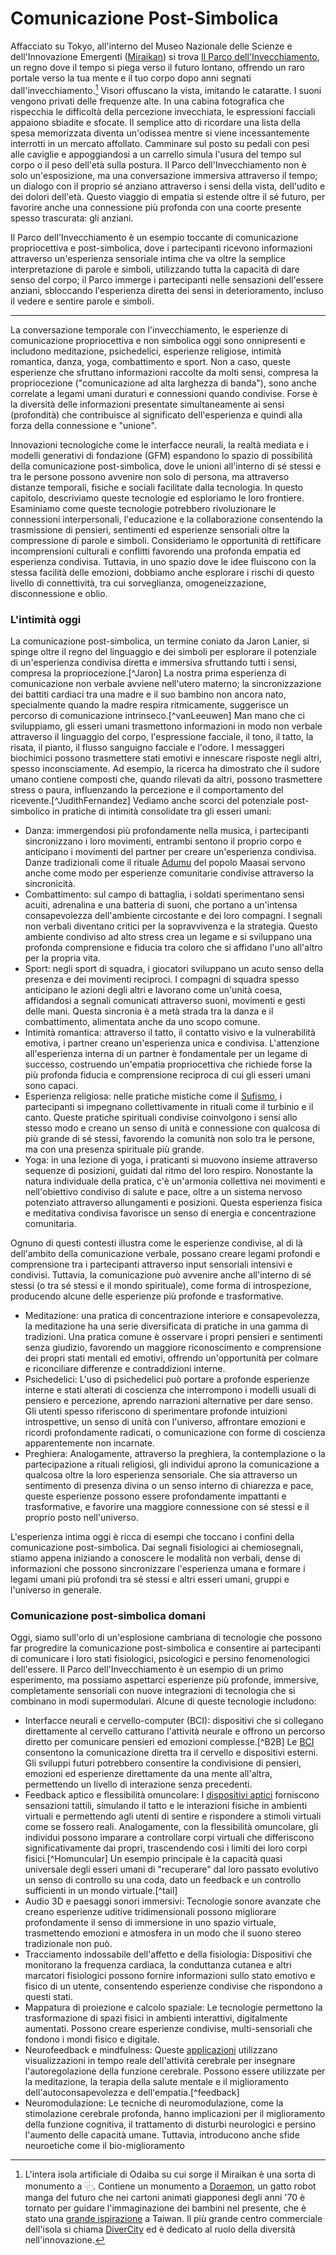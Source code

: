 # Comunicazione Post-Simbolica

Affacciato su Tokyo, all'interno del Museo Nazionale delle Scienze e dell'Innovazione Emergenti ([Miraikan](https://www.miraikan.jst.go.jp/en/)) si trova [Il Parco dell'Invecchiamento](https://www.miraikan.jst.go.jp/en/exhibitions/future/oipark/), un regno dove il tempo si piega verso il futuro lontano, offrendo un raro portale verso la tua mente e il tuo corpo dopo anni segnati dall'invecchiamento.[^Odaiba] Visori offuscano la vista, imitando le cataratte. I suoni vengono privati delle frequenze alte. In una cabina fotografica che rispecchia le difficoltà della percezione invecchiata, le espressioni facciali appaiono sbiadite e sfocate. Il semplice atto di ricordare una lista della spesa memorizzata diventa un'odissea mentre si viene incessantemente interrotti in un mercato affollato. Camminare sul posto su pedali con pesi alle caviglie e appoggiandosi a un carrello simula l'usura del tempo sul corpo o il peso dell'età sulla postura. Il Parco dell'Invecchiamento non è solo un'esposizione, ma una conversazione immersiva attraverso il tempo; un dialogo con il proprio sé anziano attraverso i sensi della vista, dell'udito e dei dolori dell'età. Questo viaggio di empatia si estende oltre il sé futuro, per favorire anche una connessione più profonda con una coorte presente spesso trascurata: gli anziani.

Il Parco dell'Invecchiamento è un esempio toccante di comunicazione propriocettiva e post-simbolica, dove i partecipanti ricevono informazioni attraverso un'esperienza sensoriale intima che va oltre la semplice interpretazione di parole e simboli, utilizzando tutta la capacità di dare senso del corpo; il Parco immerge i partecipanti nelle sensazioni dell'essere anziani, sbloccando l'esperienza diretta dei sensi in deterioramento, incluso il vedere e sentire parole e simboli.

---

La conversazione temporale con l'invecchiamento, le esperienze di comunicazione propriocettiva e non simbolica oggi sono onnipresenti e includono meditazione, psichedelici, esperienze religiose, intimità romantica, danza, yoga, combattimento e sport. Non a caso, queste esperienze che sfruttano informazioni raccolte da molti sensi, compresa la propriocezione ("comunicazione ad alta larghezza di banda"), sono anche correlate a legami umani duraturi e connessioni quando condivise. Forse è la diversità delle informazioni presentate simultaneamente ai sensi (profondità) che contribuisce al significato dell'esperienza e quindi alla forza della connessione e "unione".

Innovazioni tecnologiche come le interfacce neurali, la realtà mediata e i modelli generativi di fondazione (GFM) espandono lo spazio di possibilità della comunicazione post-simbolica, dove le unioni all'interno di sé stessi e tra le persone possono avvenire non solo di persona, ma attraverso distanze temporali, fisiche e sociali facilitate dalla tecnologia. In questo capitolo, descriviamo queste tecnologie ed esploriamo le loro frontiere. Esaminiamo come queste tecnologie potrebbero rivoluzionare le connessioni interpersonali, l'educazione e la collaborazione consentendo la trasmissione di pensieri, sentimenti ed esperienze sensoriali oltre la compressione di parole e simboli. Consideriamo le opportunità di rettificare incomprensioni culturali e conflitti favorendo una profonda empatia ed esperienza condivisa. Tuttavia, in uno spazio dove le idee fluiscono con la stessa facilità delle emozioni, dobbiamo anche esplorare i rischi di questo livello di connettività, tra cui sorveglianza, omogeneizzazione, disconnessione e oblio.

[^Odaiba]: L'intera isola artificiale di Odaiba su cui sorge il Miraikan è una sorta di monumento a ⿻. Contiene un monumento a [Doraemon](https://en.wikipedia.org/wiki/Doraemon), un gatto robot manga del futuro che nei cartoni animati giapponesi degli anni '70 è tornato per guidare l'immaginazione dei bambini nel presente, che è stato una [grande ispirazione](https://www.klook.com/en-US/activity/96105-the-doraemon-taipei-2023/) a Taiwan. Il più grande centro commerciale dell'isola si chiama [DiverCity](https://www.tokyo-odaiba.net/en/genre/%E3%83%80%E3%82%A4%E3%83%90%E3%83%BC%E3%82%B7%E3%83%86%E3%82%A3%E6%9D%B1%E4%BA%AC-%E3%83%97%E3%83%A9%E3%82%B6/) ed è dedicato al ruolo della diversità nell'innovazione.

### L'intimità oggi

La comunicazione post-simbolica, un termine coniato da Jaron Lanier, si spinge oltre il regno del linguaggio e dei simboli per esplorare il potenziale di un'esperienza condivisa diretta e immersiva sfruttando tutti i sensi, compresa la propriocezione.[^Jaron] La nostra prima esperienza di comunicazione non verbale avviene nell'utero materno; la sincronizzazione dei battiti cardiaci tra una madre e il suo bambino non ancora nato, specialmente quando la madre respira ritmicamente, suggerisce un percorso di comunicazione intrinseco.[^vanLeeuwen] Man mano che ci sviluppiamo, gli esseri umani trasmettono informazioni in modo non verbale attraverso il linguaggio del corpo, l'espressione facciale, il tono, il tatto, la risata, il pianto, il flusso sanguigno facciale e l'odore. I messaggeri biochimici possono trasmettere stati emotivi e innescare risposte negli altri, spesso inconsciamente. Ad esempio, la ricerca ha dimostrato che il sudore umano contiene composti che, quando rilevati da altri, possono trasmettere stress o paura, influenzando la percezione e il comportamento del ricevente.[^JudithFernandez] Vediamo anche scorci del potenziale post-simbolico in pratiche di intimità consolidate tra gli esseri umani:

- Danza: immergendosi più profondamente nella musica, i partecipanti sincronizzano i loro movimenti, entrambi sentono il proprio corpo e anticipano i movimenti del partner per creare un'esperienza condivisa. Danze tradizionali come il rituale [Adumu](https://en.wikipedia.org/wiki/Adumu) del popolo Maasai servono anche come modo per esperienze comunitarie condivise attraverso la sincronicità.
- Combattimento: sul campo di battaglia, i soldati sperimentano sensi acuiti, adrenalina e una batteria di suoni, che portano a un'intensa consapevolezza dell'ambiente circostante e dei loro compagni. I segnali non verbali diventano critici per la sopravvivenza e la strategia. Questo ambiente condiviso ad alto stress crea un legame e si sviluppano una profonda comprensione e fiducia tra coloro che si affidano l'uno all'altro per la propria vita.
- Sport: negli sport di squadra, i giocatori sviluppano un acuto senso della presenza e dei movimenti reciproci. I compagni di squadra spesso anticipano le azioni degli altri e lavorano come un'unità coesa, affidandosi a segnali comunicati attraverso suoni, movimenti e gesti delle mani. Questa sincronia è a metà strada tra la danza e il combattimento, alimentata anche da uno scopo comune.
- Intimità romantica: attraverso il tatto, il contatto visivo e la vulnerabilità emotiva, i partner creano un'esperienza unica e condivisa. L'attenzione all'esperienza interna di un partner è fondamentale per un legame di successo, costruendo un'empatia propriocettiva che richiede forse la più profonda fiducia e comprensione reciproca di cui gli esseri umani sono capaci.
- Esperienza religiosa: nelle pratiche mistiche come il [Sufismo](https://www.youtube.com/watch?v=hkuimX1bh6g), i partecipanti si impegnano collettivamente in rituali come il turbinio e il canto. Queste pratiche spirituali condivise coinvolgono i sensi allo stesso modo e creano un senso di unità e connessione con qualcosa di più grande di sé stessi, favorendo la comunità non solo tra le persone, ma con una presenza spirituale più grande.
- Yoga: in una lezione di yoga, i praticanti si muovono insieme attraverso sequenze di posizioni, guidati dal ritmo del loro respiro. Nonostante la natura individuale della pratica, c'è un'armonia collettiva nei movimenti e nell'obiettivo condiviso di salute e pace, oltre a un sistema nervoso potenziato attraverso allungamenti e posizioni. Questa esperienza fisica e meditativa condivisa favorisce un senso di energia e concentrazione comunitaria.

Ognuno di questi contesti illustra come le esperienze condivise, al di là dell'ambito della comunicazione verbale, possano creare legami profondi e comprensione tra i partecipanti attraverso input sensoriali intensivi e condivisi. Tuttavia, la comunicazione può avvenire anche all'interno di sé stessi (o tra sé stessi e il mondo spirituale), come forma di introspezione, producendo alcune delle esperienze più profonde e trasformative.

- Meditazione: una pratica di concentrazione interiore e consapevolezza, la meditazione ha una serie diversificata di pratiche in una gamma di tradizioni. Una pratica comune è osservare i propri pensieri e sentimenti senza giudizio, favorendo un maggiore riconoscimento e comprensione dei propri stati mentali ed emotivi, offrendo un'opportunità per colmare e riconciliare differenze e contraddizioni interne.
- Psichedelici: L'uso di psichedelici può portare a profonde esperienze interne e stati alterati di coscienza che interrompono i modelli usuali di pensiero e percezione, aprendo narrazioni alternative per dare senso. Gli utenti spesso riferiscono di sperimentare profonde intuizioni introspettive, un senso di unità con l'universo, affrontare emozioni e ricordi profondamente radicati, o comunicazione con forme di coscienza apparentemente non incarnate.
- Preghiera: Analogamente, attraverso la preghiera, la contemplazione o la partecipazione a rituali religiosi, gli individui aprono la comunicazione a qualcosa oltre la loro esperienza sensoriale. Che sia attraverso un sentimento di presenza divina o un senso interno di chiarezza e pace, queste esperienze possono essere profondamente impattanti e trasformative, e favorire una maggiore connessione con sé stessi e il proprio posto nell'universo.

L'esperienza intima oggi è ricca di esempi che toccano i confini della comunicazione post-simbolica. Dai segnali fisiologici ai chemiosegnali, stiamo appena iniziando a conoscere le modalità non verbali, dense di informazioni che possono sincronizzare l'esperienza umana e formare i legami umani più profondi tra sé stessi e altri esseri umani, gruppi e l'universo in generale.

### Comunicazione post-simbolica domani

Oggi, siamo sull'orlo di un'esplosione cambriana di tecnologie che possono far progredire la comunicazione post-simbolica e consentire ai partecipanti di comunicare i loro stati fisiologici, psicologici e persino fenomenologici dell'essere. Il Parco dell'Invecchiamento è un esempio di un primo esperimento, ma possiamo aspettarci esperienze più profonde, immersive, completamente sensoriali con nuove integrazioni di tecnologia che si combinano in modi supermodulari. Alcune di queste tecnologie includono:

- Interfacce neurali e cervello-computer (BCI): dispositivi che si collegano direttamente al cervello catturano l'attività neurale e offrono un percorso diretto per comunicare pensieri ed emozioni complesse.[^B2B] Le [BCI](https://en.wikipedia.org/wiki/Brain%E2%80%93computer_interface) consentono la comunicazione diretta tra il cervello e dispositivi esterni. Gli sviluppi futuri potrebbero consentire la condivisione di pensieri, emozioni ed esperienze direttamente da una mente all'altra, permettendo un livello di interazione senza precedenti.
- Feedback aptico e flessibilità omuncolare: I [dispositivi aptici](https://en.wikipedia.org/wiki/Haptic_technology) forniscono sensazioni tattili, simulando il tatto e le interazioni fisiche in ambienti virtuali e permettendo agli utenti di sentire e rispondere a stimoli virtuali come se fossero reali. Analogamente, con la flessibilità omuncolare, gli individui possono imparare a controllare corpi virtuali che differiscono significativamente dai propri, trascendendo così i limiti dei loro corpi fisici.[^Homuncular] Un esempio principale è la capacità quasi universale degli esseri umani di "recuperare" dal loro passato evolutivo un senso di controllo su una coda, dato un feedback e un controllo sufficienti in un mondo virtuale.[^tail]
- Audio 3D e paesaggi sonori immersivi: Tecnologie sonore avanzate che creano esperienze uditive tridimensionali possono migliorare profondamente il senso di immersione in uno spazio virtuale, trasmettendo emozioni e atmosfera in un modo che il suono stereo tradizionale non può.
- Tracciamento indossabile dell'affetto e della fisiologia: Dispositivi che monitorano la frequenza cardiaca, la conduttanza cutanea e altri marcatori fisiologici possono fornire informazioni sullo stato emotivo e fisico di un utente, consentendo esperienze condivise che rispondono a questi stati.
- Mappatura di proiezione e calcolo spaziale: Le tecnologie permettono la trasformazione di spazi fisici in ambienti interattivi, digitalmente aumentati. Possono creare esperienze condivise, multi-sensoriali che fondono i mondi fisico e digitale.
- Neurofeedback e mindfulness: Queste [applicazioni](https://www.ncbi.nlm.nih.gov/pmc/articles/PMC4892319/#:~:text=Neurofeedback%20is%20a%20method%20that,audio%2C%20video%20or%20their%20combination.) utilizzano visualizzazioni in tempo reale dell'attività cerebrale per insegnare l'autoregolazione della funzione cerebrale. Possono essere utilizzate per la meditazione, la terapia della salute mentale e il miglioramento dell'autoconsapevolezza e dell'empatia.[^feedback]
- Neuromodulazione: Le tecniche di neuromodulazione, come la stimolazione cerebrale profonda, hanno implicazioni per il miglioramento della funzione cognitiva, il trattamento di disturbi neurologici e persino l'aumento delle capacità umane. Tuttavia, introducono anche sfide neuroetiche come il bio-miglioramento



